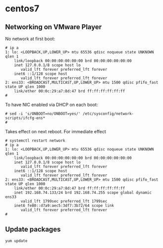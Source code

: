 # centos7

## Networking on VMware Player

No network at first boot:

    # ip a
    1: lo: <LOOPBACK,UP,LOWER_UP> mtu 65536 qdisc noqueue state UNKNOWN qlen 1
        link/loopback 00:00:00:00:00:00 brd 00:00:00:00:00:00
        inet 127.0.0.1/8 scope host lo
           valid_lft forever preferred_lft forever
        inet6 ::1/128 scope host
           valid_lft forever preferred_lft forever
    2: ens33: <BROADCAST,MULTICAST,UP,LOWER_UP> mtu 1500 qdisc pfifo_fast state UP qlen 1000
        link/ether 00:0c:29:a7:8d:47 brd ff:ff:ff:ff:ff:ff
    #

To have NIC enabled via DHCP on each boot:

    # sed -i 's/ONBOOT=no/ONBOOT=yes/' /etc/sysconfig/network-scripts/ifcfg-ens*
    #
    
Takes effect on next reboot.  For immediate effect

    # systemctl restart network
    # ip a
    1: lo: <LOOPBACK,UP,LOWER_UP> mtu 65536 qdisc noqueue state UNKNOWN qlen 1
        link/loopback 00:00:00:00:00:00 brd 00:00:00:00:00:00
        inet 127.0.0.1/8 scope host lo
           valid_lft forever preferred_lft forever
        inet6 ::1/128 scope host
           valid_lft forever preferred_lft forever
    2: ens33: <BROADCAST,MULTICAST,UP,LOWER_UP> mtu 1500 qdisc pfifo_fast state UP qlen 1000
        link/ether 00:0c:29:a7:8d:47 brd ff:ff:ff:ff:ff:ff
        inet 192.168.74.133/24 brd 192.168.74.255 scope global dynamic ens33
           valid_lft 1799sec preferred_lft 1799sec
        inet6 fe80::d7a9:aec5:3df7:3b72/64 scope link
           valid_lft forever preferred_lft forever
    #

## Update packages

    yum update

